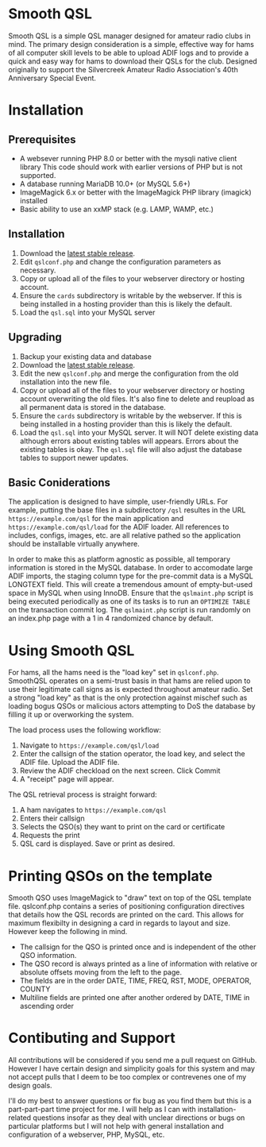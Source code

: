 # Smooth QSL
Smooth QSL is a simple QSL manager designed for amateur radio clubs in mind.
The primary design consideration is a simple, effective way for hams of
all computer skill levels to be able to upload ADIF logs and to provide a
quick and easy way for hams to download their QSLs for the club. Designed
originally to support the Silvercreek Amateur Radio Association's 40th
Anniversary Special Event.

# Installation
## Prerequisites
* A websever running PHP 8.0 or better with the mysqli native client library
This code should work with earlier versions of PHP but is not supported.
* A database running MariaDB 10.0+ (or MySQL 5.6+)
* ImageMagick 6.x or better with the ImageMagick PHP library (imagick) installed
* Basic ability to use an xxMP stack (e.g. LAMP, WAMP, etc.)

## Installation
1. Download the [latest stable release](https://github.com/octo-org/octo-repo/releases/latest).
2. Edit `qslconf.php` and change the configuration parameters as necessary.
3. Copy or upload all of the files to your webserver directory or hosting account.
4. Ensure the `cards` subdirectory is writable by the webserver. If this is
being installed in a hosting provider than this is likely the default.
5. Load the `qsl.sql` into your MySQL server

## Upgrading
1. Backup your existing data and database
2. Download the [latest stable release](https://github.com/octo-org/octo-repo/releases/latest).
3. Edit the new `qslconf.php` and merge the configuration from the old installation into the new file.
4. Copy or upload all of the files to your webserver directory or hosting account overwriting 
the old files. It's also fine to delete and reupload as all permanent data is stored in the database.
5. Ensure the `cards` subdirectory is writable by the webserver. If this is
being installed in a hosting provider than this is likely the default.
65. Load the `qsl.sql` into your MySQL server. It will NOT delete existing data although
errors about existing tables will appears. Errors about the existing tables is okay.
The `qsl.sql` file will also adjust the database tables to support newer updates.

## Basic Coniderations
The application is designed to have simple, user-friendly URLs. For example,
putting the base files in a subdirectory `/qsl` resultes in the URL
`https://example.com/qsl` for the main application and `https://example.com/qsl/load`
for the ADIF loader. All references to includes, configs, images, etc. are 
all relative pathed so the application should be installable virtually anywhere.

In order to make this as platform agnostic as possible, all temporary information
is stored in the MySQL database. In order to accomodate large ADIF imports,
the staging column type for the pre-commit data is a MySQL LONGTEXT field. This
will create a tremendous amount of empty-but-used space in MySQL when using
InnoDB. Ensure that the `qslmaint.php` script is being executed periodically as
one of its tasks is to run an `OPTIMIZE TABLE` on the transaction commit log.
The `qslmaint.php` script is run randomly on an index.php page with a 1 in 4
randomized chance by default.

# Using Smooth QSL
For hams, all the hams need is the "load key" set in `qslconf.php`. SmoothQSL
operates on a semi-trust basis in that hams are relied upon to use their
legitimate call signs as is expected throughout amateur radio. Set a strong
"load key" as that is the only protection against mischef such as loading
bogus QSOs or malicious actors attempting to DoS the database by filling it up
or overworking the system.

The load process uses the following workflow:
1. Navigate to `https://example.com/qsl/load`
2. Enter the callsign of the station operator, the load key, and select
the ADIF file. Upload the ADIF file.
3. Review the ADIF checkload on the next screen. Click Commit
4. A "receipt" page will appear.

The QSL retrieval process is straight forward:
1. A ham navigates to `https://example.com/qsl`
2. Enters their callsign
3. Selects the QSO(s) they want to print on the card or certificate
4. Requests the print
5. QSL card is displayed. Save or print as desired.

# Printing QSOs on the template
Smooth QSO uses ImageMagick to "draw" text on top of the QSL template
file. qslconf.php contains a series of positioning configuration directives
that details how the QSL records are printed on the card. This allows for
maximum flexibilty in designing a card in regards to layout and size. However
keep the following in mind.

* The callsign for the QSO is printed once and is independent
of the other QSO information.
* The QSO record is always printed as a line of information with
relative or absolute offsets moving from the left to the page.
* The fields are in the order DATE, TIME, FREQ, RST, MODE, OPERATOR, COUNTY
* Multiline fields are printed one after another ordered
by DATE, TIME in ascending order

# Contibuting and Support
All contributions will be considered if you send me a pull request
on GitHub. However I have certain design and simplicity goals for
this system and may not accept pulls that I deem to be too
complex or contrevenes one of my design goals.

I'll do my best to answer questions or fix bug as you find them but
this is a part-part-part time project for me. I will help as I can
with installation-related questions insofar as they deal with unclear
directions or bugs on particular platforms but I will not help with
general installation and configuration of a webserver, PHP, MySQL, etc.

